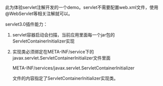 此为体验servlet注解开发的一个demo。servlet不需要配置web.xml文件，使用@WebServlet等相关注解就可以。

servlet3.0插件能力：

1. servlet容器启动会扫描，当前应用里面每一个jar包的ServletContainerInitializer实现

2. 实现类必须绑定在META-INF/service下的javax.servlet.ServletContainerInitializer文件里面

   META-INF/services/javax.servlet.ServletContainerInitializer

   文件的内容指定了ServletContainerInitializer实现类。